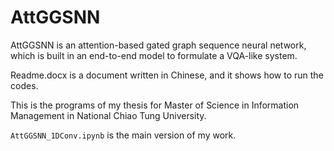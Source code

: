 # AttGGSNN
AttGGSNN is an attention-based gated graph sequence neural network, which is built in an end-to-end model to formulate a VQA-like system.

Readme.docx is a document written in Chinese, and it shows how to run the codes.

This is the programs of my thesis for Master of Science in Information Management in National Chiao Tung University.

`AttGGSNN_1DConv.ipynb` is the main version of my work.
